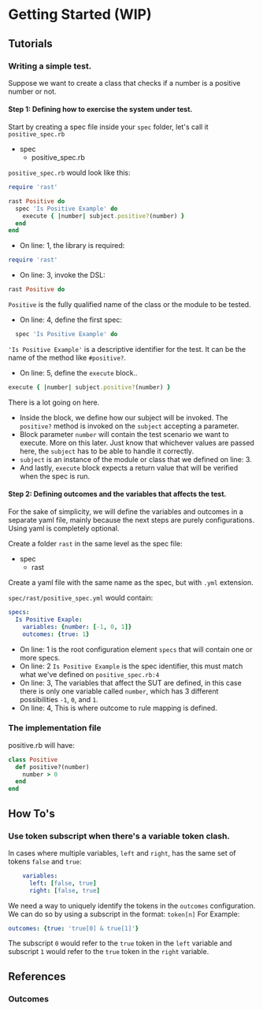 # Getting Started (WIP)



## Tutorials



### Writing a simple test.

Suppose we want to create a class that checks if a number is a positive number or not.

#### Step 1: Defining how to exercise the system under test.

Start by creating a spec file inside your `spec` folder, let's call it `positive_spec.rb`

- spec
    - positive_spec.rb


`positive_spec.rb` would look like this:

```ruby
require 'rast'

rast Positive do
  spec 'Is Positive Example' do
    execute { |number| subject.positive?(number) }
  end
end
```

- On line: 1, the library is required:

```ruby
require 'rast'
```

- On line: 3, invoke the DSL:

```ruby
rast Positive do
```
`Positive` is the fully qualified name of the class or the module to be tested.

- On line: 4, define the first spec:

```ruby
  spec 'Is Positive Example' do
```

`'Is Positive Example'` is a descriptive identifier for the test. It can be the name of the method like `#positive?`.

- On line: 5, define the `execute` block..

```ruby
execute { |number| subject.positive?(number) }
```

There is a lot going on here.<br>
- Inside the block, we define how our subject will be invoked. The `positive?` method is invoked on the `subject`
accepting a parameter.
- Block parameter `number` will contain the test scenario we want to execute. More on this later. Just know that whichever values are passed here, the `subject` has to be able to handle it correctly.
- `subject` is an instance of the module or class that we defined on line: 3.
- And lastly, `execute` block expects a return value that will be verified when the spec is run.

#### Step 2: Defining outcomes and the variables that affects the test.

For the sake of simplicity, we will define the variables and outcomes in a separate yaml file, mainly because the next
steps are purely configurations. Using yaml is completely optional.

Create a folder `rast` in the same level as the spec file:

- spec
    - rast

Create a yaml file with the same name as the spec, but with `.yml` extension.

`spec/rast/positive_spec.yml` would contain:

```yaml
specs:
  Is Positive Exaple:
    variables: {number: [-1, 0, 1]}
    outcomes: {true: 1}
```

- On line: 1 is the root configuration element `specs` that will contain one or more specs.
- On line: 2 `Is Positive Example` is the spec identifier, this must match what we've defined on `positive_spec.rb:4`
- On line: 3, The variables that affect the SUT are defined, in this case there is only one variable called `number`,
which has 3 different possibilities `-1`, `0`, and `1`.
- On line: 4, This is where outcome to rule mapping is defined.

### The implementation file

positive.rb will have:

```ruby
class Positive
  def positive?(number)
    number > 0
  end
end
```

## How To's

### Use token subscript when there's a variable token clash.

In cases where multiple variables, `left` and `right`, has the same set of tokens `false` and `true`:

```yaml
    variables:
      left: [false, true]
      right: [false, true]
```

We need a way to uniquely identify the tokens in the `outcomes` configuration. We can do so by using a subscript in the format: `token[n]`
For Example:

```yaml
outcomes: {true: 'true[0] & true[1]'}
```

The subscript `0` would refer to the `true` token in the `left` variable and subscript `1` would refer to the `true` 
token in the `right` variable.  


## References

### Outcomes
